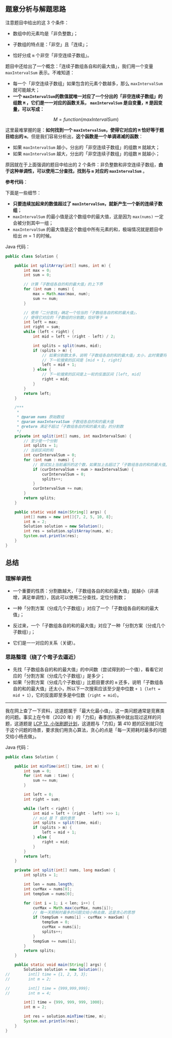 ## 题意分析与解题思路

注意题目中给出的这 3 个条件：

+ 数组中的元素均是「非负整数」；

+ 子数组的特点是：「非空」且「连续」；
+ 恰好分成 `m` 个非空「非空连续子数组」。

题目中还给出了一个概念：「连续子数组各自和的最大值」，我们用一个变量 `maxIntervalSum` 表示。不难知道：

+ 每一个「非空连续子数组」如果包含的元素个数越多，那么 `maxIntervalSum`  就可能越大；
+ **一个 `maxIntervalSum`的数值就唯一对应了一个分出的「非空连续子数组」的组数 `M` ，它们是一一对应的函数关系， `maxIntervalSum` 是自变量，`M` 是因变量，可以写成：**

$$
M = function(maxIntervalSum)
$$

这里最难掌握的是：**如何找到一个  `maxIntervalSum`，使得它对应的 `M` 恰好等于题目给出的 `m`**。但是我们容易分析出，**这个函数是一个单调递减的函数**：

+ 如果  `maxIntervalSum`  越小，分出的「非空连续子数组」的组数 `M` 就越大；
+ 如果  `maxIntervalSum`  越大，分出的「非空连续子数组」的组数 `M` 就越小；

原因就在于上面强调的题目中给出的 2 个条件：非负整数和非空连续子数组，**由于这种单调性，可以使用二分查找，找到与 `m` 对应的  `maxIntervalSum`**  。

**参考代码**：

下面是一些细节：

+ **只要连续加起来的数值超过了  `maxIntervalSum`，就新产生一个新的连续子数组**；
+ `maxIntervalSum`  的最小值是这个数组中的最大值，这是因为 `max(nums)` 一定会被分到其中一组；
+ `maxIntervalSum`  的最大值是这个数组中所有元素的和，极端情况就是题目中给出 $m = 1$ 的时候。

Java 代码：

```java
public class Solution {

    public int splitArray(int[] nums, int m) {
        int max = 0;
        int sum = 0;

        // 计算「子数组各自的和的最大值」的上下界
        for (int num : nums) {
            max = Math.max(max, num);
            sum += num;
        }

        // 使用「二分查找」确定一个恰当的「子数组各自的和的最大值」，
        // 使得它对应的「子数组的分割数」恰好等于 m
        int left = max;
        int right = sum;
        while (left < right) {
            int mid = left + (right - left) / 2;

            int splits = split(nums, mid);
            if (splits > m) {
                // 如果分割数太多，说明「子数组各自的和的最大值」太小，此时需要将「子数组各自的和的最大值」调大
                // 下一轮搜索的区间是 [mid + 1, right]
                left = mid + 1;
            } else {
                // 下一轮搜索的区间是上一轮的反面区间 [left, mid]
                right = mid;
            }
        }
        return left;
    }

    /***
     *
     * @param nums 原始数组
     * @param maxIntervalSum 子数组各自的和的最大值
     * @return 满足不超过「子数组各自的和的最大值」的分割数
     */
    private int split(int[] nums, int maxIntervalSum) {
        // 至少是一个分割
        int splits = 1;
        // 当前区间的和
        int curIntervalSum = 0;
        for (int num : nums) {
            // 尝试加上当前遍历的这个数，如果加上去超过了「子数组各自的和的最大值」，就不加这个数，另起炉灶
            if (curIntervalSum + num > maxIntervalSum) {
                curIntervalSum = 0;
                splits++;
            }
            curIntervalSum += num;
        }
        return splits;
    }

    public static void main(String[] args) {
        int[] nums = new int[]{7, 2, 5, 10, 8};
        int m = 2;
        Solution solution = new Solution();
        int res = solution.splitArray(nums, m);
        System.out.println(res);
    }
}
```

## 总结

### 理解单调性

+ 一个重要的性质：分割数越大，「子数组各自的和的最大值」就越小（非递增，满足单调性），因此可以使用二分查找，定位分割数；
+ 一种「分割方案（分成几个子数组）」对应了一个「子数组各自的和的最大值」；

+ 反过来，一个「子数组各自的和的最大值」对应了一种「分割方案（分成几个子数组）」；
+ 它们是一一对应的关系（关键）。

### 思路整理（绕了个弯子去逼近）

+ 先找「子数组各自的和的最大值」的中间数（尝试得到的一个值），看看它对应的「分割方案（分成几个子数组）」是多少；
+ 如果「分割方案（分成几个子数组）」比题目要求的 `m` 还多，说明「子数组各自的和的最大值」还太小，所以下一次搜索应该至少是中位数 `+ 1`（`left = mid + 1`），它的反面即至多是中位数（`right = mid`）。

---

我在网上查了一下资料，这道题属于「最大化最小值」，这一类问题通常是竞赛类的问题。事实上在今年（2020 年）的「力扣」春季团队赛中就出现过这样的问题，这道题是 [LCP 12. 小张刷题计划](https://leetcode-cn.com/problems/xiao-zhang-shua-ti-ji-hua/)，这道题与「力扣」第 410 题的区别就只在于这个问题的场景，要求我们用贪心算法，贪心的点是「每一天把耗时最多的问题交给小杨去做」。

Java 代码：

```java
public class Solution {

    public int minTime(int[] time, int m) {
        int sum = 0;
        for (int num : time) {
            sum += num;
        }

        int left = 0;
        int right = sum;

        while (left < right) {
            int mid = left + (right - left) >>> 1;
            // mid 是 T 值的意思
            int splits = split(time, mid);
            if (splits > m) {
                left = mid + 1;
            } else {
                right = mid;
            }
        }
        return left;
    }

    private int split(int[] nums, long maxSum) {
        int splits = 1;

        int len = nums.length;
        int curMax = nums[0];
        int tempSum = nums[0];

        for (int i = 1; i < len; i++) {
            curMax = Math.max(curMax, nums[i]);
            // 每一天把耗时最多的问题交给小杨去做，这是贪心的思想
            if (tempSum + nums[i] - curMax > maxSum) {
                tempSum = 0;
                curMax = nums[i];
                splits++;
            }
            tempSum += nums[i];
        }
        return splits;
    }

    public static void main(String[] args) {
        Solution solution = new Solution();
//        int[] time = {1, 2, 3, 3};
//        int m = 2;

//        int[] time = {999,999,999};
//        int m = 4;

        int[] time = {999, 999, 999, 1000};
        int m = 2;

        int res = solution.minTime(time, m);
        System.out.println(res);
    }
}
```

